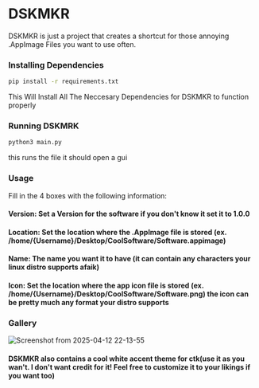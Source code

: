 # DSKMKR
DSKMKR is just a project that creates a shortcut for those annoying .AppImage Files you want to use often.


### Installing Dependencies
```bash
pip install -r requirements.txt
```
This Will Install All The Neccesary Dependencies for DSKMKR to function properly
### Running DSKMRK
```bash
python3 main.py
```
this runs the file it should open a gui
### Usage
Fill in the 4 boxes with the following information:
#### Version: Set a Version for the software if you don't know it set it to 1.0.0
#### Location: Set the location where the .AppImage file is stored (ex. /home/{Username}/Desktop/CoolSoftware/Software.appimage)
#### Name: The name you want it to have (it can contain any characters your linux distro supports afaik)
#### Icon: Set the location where the app icon file is stored (ex. /home/{Username}/Desktop/CoolSoftware/Software.png) the icon can be pretty much any format your distro supports
### Gallery
![Screenshot from 2025-04-12 22-13-55](https://github.com/user-attachments/assets/f5890b6c-b155-4035-8a8c-ccf35dd1ad7b)
#### DSKMKR also contains a cool white accent theme for ctk(use it as you wan't. I don't want credit for it! Feel free to customize it to your likings if you want too)

